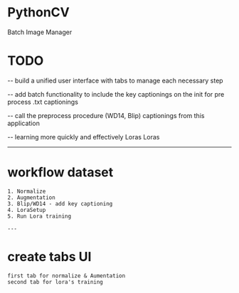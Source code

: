 # PythonCV
Batch Image Manager


# TODO

-- build a unified user interface with tabs to manage each necessary step

-- add batch functionality to include the key captionings on the init for pre process .txt captionings

-- call the preprocess procedure (WD14, Blip) captionings from this application

-- learning more quickly and effectively Loras Loras

---

# workflow dataset

    1. Normalize
    2. Augmentation
    3. Blip/WD14 - add key captioning 
    4. LoraSetup
    5. Run Lora training
    
    ---

# create tabs UI

    first tab for normalize & Aumentation
    second tab for lora's training